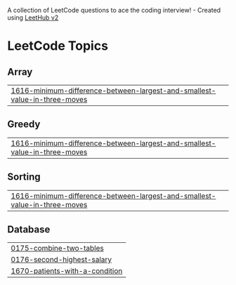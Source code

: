 A collection of LeetCode questions to ace the coding interview! - Created using [LeetHub v2](https://github.com/arunbhardwaj/LeetHub-2.0)
<!---LeetCode Topics Start-->
# LeetCode Topics
## Array
|  |
| ------- |
| [1616-minimum-difference-between-largest-and-smallest-value-in-three-moves](https://github.com/thevaibhavwalia/DS/tree/master/1616-minimum-difference-between-largest-and-smallest-value-in-three-moves) |
## Greedy
|  |
| ------- |
| [1616-minimum-difference-between-largest-and-smallest-value-in-three-moves](https://github.com/thevaibhavwalia/DS/tree/master/1616-minimum-difference-between-largest-and-smallest-value-in-three-moves) |
## Sorting
|  |
| ------- |
| [1616-minimum-difference-between-largest-and-smallest-value-in-three-moves](https://github.com/thevaibhavwalia/DS/tree/master/1616-minimum-difference-between-largest-and-smallest-value-in-three-moves) |
## Database
|  |
| ------- |
| [0175-combine-two-tables](https://github.com/thevaibhavwalia/DS/tree/master/0175-combine-two-tables) |
| [0176-second-highest-salary](https://github.com/thevaibhavwalia/DS/tree/master/0176-second-highest-salary) |
| [1670-patients-with-a-condition](https://github.com/thevaibhavwalia/DS/tree/master/1670-patients-with-a-condition) |
<!---LeetCode Topics End-->